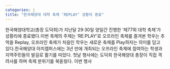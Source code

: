 ```yaml
---
categories: j
title: "한국해양대 대학 축제 ‘REPLAY’ 성황리 종료"
---
```

한국해양대학교(총장 도덕희)가 지난달 29&middot;30일 양일간 진행한 &lsquo;제77회 대학 축제&rsquo;가 성황리에 종료됐다.이번 축제의 주제는 &lsquo;RE:PLAY&rsquo;로 오프라인 축제를 즐겨본 학우는 추억을 Replay, 오프라인 축제가 처음인 학우는 새로운 축제를 Play하자는 의미를 담고 있다.한국해양대 아치캠퍼스에는 3년 만에 개최되는 오프라인 축제에 참여하는 학생과 지역주민들의 발길로 활기를 띠었다. 첫날 행사에는 도덕희 한국해양대 총장이 직접 격려사를 하며 축제 분위기를 북돋웠다. 이번 행사
